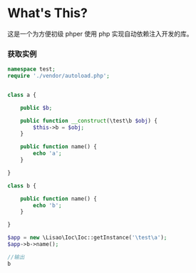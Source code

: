 # What's This?
这是一个为方便初级 phper 使用 php 实现自动依赖注入开发的库。

### 获取实例
```php
namespace test;
require './vendor/autoload.php';


class a {

    public $b;

    public function __construct(\test\b $obj) {
        $this->b = $obj;
    }

    public function name() {
        echo 'a';
    }

}

class b {

    public function name() {
        echo 'b';
    }

}

$app = new \Lisao\Ioc\Ioc::getInstance('\test\a');
$app->b->name();

//输出
b
```

